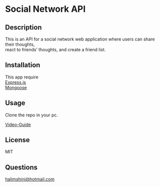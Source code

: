  # Social Network API

## Description
 This is an API for a social network web application where users can share their thoughts,<br>
 react to friends’ thoughts, and create a friend list.
## Installation 
This app require <br>
 [Express.js](https://www.npmjs.com/package/express)<br>
 [Mongoose](https://www.npmjs.com/package/mongoose)
## Usage 
Clone the  repo in your pc.

[Video-Guide](https://watch.screencastify.com/v/yBzon95zyCw4pzazWOzO)<br>

## License
MIT
## Questions
halimshini@hotmail.com
